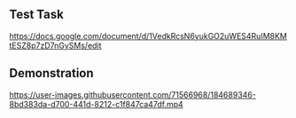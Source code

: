 ## Test Task

https://docs.google.com/document/d/1VedkRcsN6yukGO2uWES4RuIM8KMtESZ8p7zD7nGySMs/edit

## Demonstration


https://user-images.githubusercontent.com/71566968/184689346-8bd383da-d700-441d-8212-c1f847ca47df.mp4


